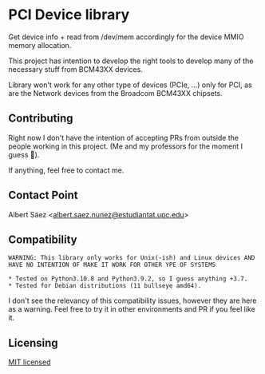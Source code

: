 # PCI Device library

Get device info + read from /dev/mem accordingly for the device MMIO memory allocation.

This project has intention to develop the right tools to develop many of the necessary stuff
from BCM43XX devices.

Library won't work for any other type of devices (PCIe, ...) only for PCI, as are the Network
devices from the Broadcom BCM43XX chipsets.

## Contributing

Right now I don't have the intention of accepting PRs from outside the people working in this project. (Me and my professors for the moment I guess 😬).

If anything, feel free to contact me.

## Contact Point

Albert Sáez <[albert.saez.nunez@estudiantat.upc.edu](mailto:albert.saez.nunez@estudiantat.upc.edu)>

## Compatibility

```
WARNING: This library only works for Unix(-ish) and Linux devices AND HAVE NO INTENTION OF MAKE IT WORK FOR OTHER YPE OF SYSTEMS
```

	* Tested on Python3.10.8 and Python3.9.2, so I guess anything +3.7.
	* Tested for Debian distributions (11 bullseye amd64).


I don't see the relevancy of this compatibility issues, however they are here as a warning. Feel free to try it in other environments and PR if you feel like it.

## Licensing

[MIT licensed](./LICENSE)
